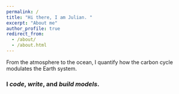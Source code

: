 ```yaml
---
permalink: /
title: "Hi there, I am Julian. "
excerpt: "About me"
author_profile: true
redirect_from: 
  - /about/
  - /about.html
---
```



From the atmosphere to the ocean, I quantify how the carbon cycle modulates the Earth system. 
### I *code*, *write*, and *build models*.




